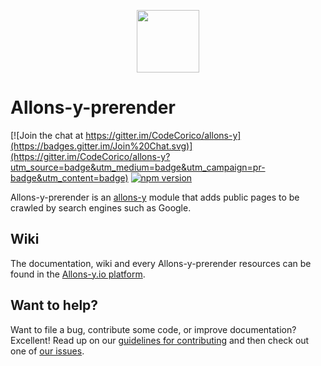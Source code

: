 <p align="center"><img src="http://codecorico.com/allons-y-logo.png" height="100" /></p>

# Allons-y-prerender

[![Join the chat at https://gitter.im/CodeCorico/allons-y](https://badges.gitter.im/Join%20Chat.svg)](https://gitter.im/CodeCorico/allons-y?utm_source=badge&utm_medium=badge&utm_campaign=pr-badge&utm_content=badge)
[![npm version](https://badge.fury.io/js/allons-y-prerender.svg)](https://badge.fury.io/js/allons-y-prerender)

Allons-y-prerender is an [allons-y](https://github.com/CodeCorico/allons-y) module that adds public pages to be crawled by search engines such as Google.

## Wiki

The documentation, wiki and every Allons-y-prerender resources can be found in the [Allons-y.io platform](https://allons-y.io).

## Want to help?

Want to file a bug, contribute some code, or improve documentation? Excellent! Read up on our [guidelines for contributing](CONTRIBUTING.md) and then check out one of [our issues](https://github.com/CodeCorico/allons-y-prerender/issues).
